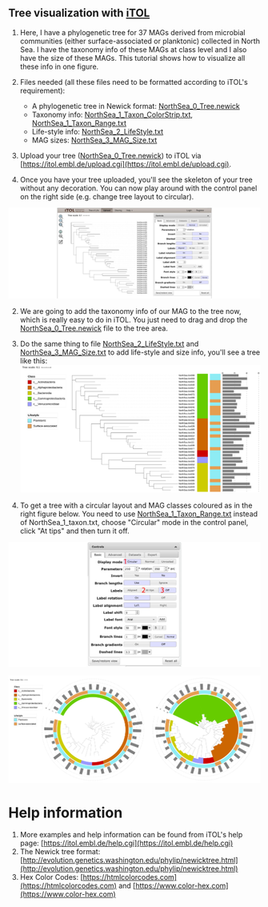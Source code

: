 
## Tree visualization with [iTOL](https://itol.embl.de)

1. Here, I have a phylogenetic tree for 37 MAGs derived from microbial communities (either surface-associated or planktonic) collected in North Sea.
I have the taxonomy info of these MAGs at class level and I also have the size of these MAGs.
This tutorial shows how to visualize all these info in one figure.


1. Files needed (all these files need to be formatted according to iTOL's requirement):

    + A phylogenetic tree in Newick format: [NorthSea_0_Tree.newick](NorthSea_0_Tree.newick)
    + Taxonomy info: [NorthSea_1_Taxon_ColorStrip.txt](NorthSea_1_Taxon_ColorStrip.txt), [NorthSea_1_Taxon_Range.txt](NorthSea_1_Taxon_Range.txt)
    + Life-style info: [NorthSea_2_LifeStyle.txt](NorthSea_2_LifeStyle.txt)
    + MAG sizes: [NorthSea_3_MAG_Size.txt](NorthSea_3_MAG_Size.txt)


1. Upload your tree ([NorthSea_0_Tree.newick](NorthSea_0_Tree.newick)) to iTOL via [https://itol.embl.de/upload.cgi](https://itol.embl.de/upload.cgi).


1. Once you have your tree uploaded, you'll see the skeleton of your tree without any decoration. 
You can now play around with the control panel on the right side (e.g. change tree layout to circular).

![Step_1](figures/Step_1.jpg)


2. We are going to add the taxonomy info of our MAG to the tree now, which is really easy to do in iTOL. 
You just need to drag and drop the [NorthSea_0_Tree.newick](NorthSea_0_Tree.newick) file to the tree area.


3. Do the same thing to file [NorthSea_2_LifeStyle.txt](NorthSea_2_LifeStyle.txt) and [NorthSea_3_MAG_Size.txt](NorthSea_3_bin_size_norm.txt) to add life-style and size info, you'll see a tree like this:
![Layout_Normal](figures/Layout_Normal.jpg)


4. To get a tree with a circular layout and MAG classes coloured as in the right figure below. 
You need to use [NorthSea_1_Taxon_Range.txt](NorthSea_1_Taxon_Range.txt) instead of NorthSea_1_taxon.txt,
choose "Circular" mode in the control panel, click "At tips" and then turn it off.

![Step_2](figures/Step_2.jpg)

![Layout_Circular](figures/Layout_Circular.jpg)


# Help information

1. More examples and help information can be found from iTOL's help page: [https://itol.embl.de/help.cgi](https://itol.embl.de/help.cgi)
1. The Newick tree format: [http://evolution.genetics.washington.edu/phylip/newicktree.html](http://evolution.genetics.washington.edu/phylip/newicktree.html)
1. Hex Color Codes: [https://htmlcolorcodes.com](https://htmlcolorcodes.com) and [https://www.color-hex.com](https://www.color-hex.com)

